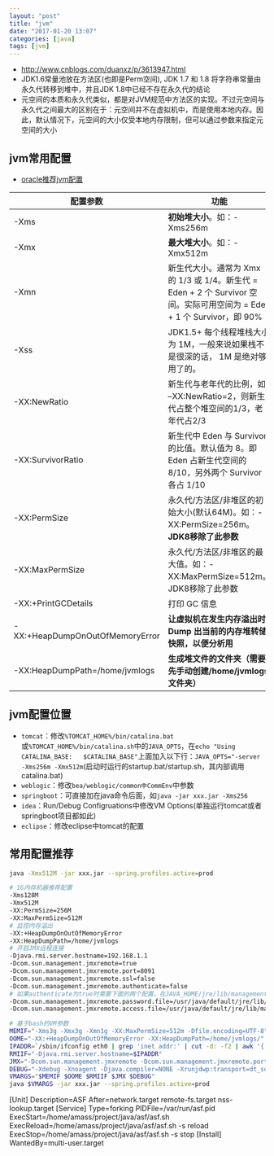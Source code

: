 ```yaml
---
layout: "post"
title: "jvm"
date: "2017-01-20 13:07"
categories: [java]
tags: [jvm]
---
```





- http://www.cnblogs.com/duanxz/p/3613947.html
- JDK1.6常量池放在方法区(也即是Perm空间), JDK 1.7 和 1.8 将字符串常量由永久代转移到堆中，并且JDK 1.8中已经不存在永久代的结论
- 元空间的本质和永久代类似，都是对JVM规范中方法区的实现。不过元空间与永久代之间最大的区别在于：元空间并不在虚拟机中，而是使用本地内存。因此，默认情况下，元空间的大小仅受本地内存限制，但可以通过参数来指定元空间的大小

## jvm常用配置

- [oracle推荐jvm配置](http://www.oracle.com/technetwork/java/javase/tech/vmoptions-jsp-140102.html)

 配置参数|	功能
 ---------|----------
-Xms|	**初始堆大小**。如：-Xms256m
-Xmx|	**最大堆大小**。如：-Xmx512m
-Xmn|	新生代大小。通常为 Xmx 的 1/3 或 1/4。新生代 = Eden + 2 个 Survivor 空间。实际可用空间为 = Eden + 1 个 Survivor，即 90%
-Xss|	JDK1.5+ 每个线程堆栈大小为 1M，一般来说如果栈不是很深的话， 1M 是绝对够用了的。
-XX:NewRatio|	新生代与老年代的比例，如 –XX:NewRatio=2，则新生代占整个堆空间的1/3，老年代占2/3
-XX:SurvivorRatio|	新生代中 Eden 与 Survivor 的比值。默认值为 8。即 Eden 占新生代空间的 8/10，另外两个 Survivor 各占 1/10
-XX:PermSize|	永久代/方法区/非堆区的初始大小(默认64M)。如：-XX:PermSize=256m。**JDK8移除了此参数**
-XX:MaxPermSize|	永久代/方法区/非堆区的最大值。如：-XX:MaxPermSize=512m。JDK8移除了此参数
-XX:+PrintGCDetails|	打印 GC 信息
-XX:+HeapDumpOnOutOfMemoryError|    **让虚拟机在发生内存溢出时 Dump 出当前的内存堆转储快照，以便分析用**
-XX:HeapDumpPath=/home/jvmlogs|     **生成堆文件的文件夹（需要先手动创建/home/jvmlogs文件夹）**

## jvm配置位置

- `tomcat`：修改`%TOMCAT_HOME%/bin/catalina.bat`或`%TOMCAT_HOME%/bin/catalina.sh`中的`JAVA_OPTS`，在`echo "Using CATALINA_BASE:   $CATALINA_BASE"`上面加入以下行：`JAVA_OPTS="-server -Xms256m -Xmx512m`(启动时运行的startup.bat/startup.sh，其内部调用catalina.bat)
- `weblogic`：修改`bea/weblogic/common中CommEnv`中参数
- `springboot`：可直接加在java命令后面，如`java -jar xxx.jar -Xms256`
- `idea`：Run/Debug Configruations中修改VM Options(单独运行tomcat或者springboot项目都如此)
- `eclipse`：修改eclipse中tomcat的配置

## 常用配置推荐

```bash
java -Xmx512M -jar xxx.jar --spring.profiles.active=prod

# 1G内存机器推荐配置
-Xms128M
-Xmx512M
-XX:PermSize=256M
-XX:MaxPermSize=512M
# 监控内存溢出
-XX:+HeapDumpOnOutOfMemoryError
-XX:HeapDumpPath=/home/jvmlogs
# 开启JMX远程连接
-Djava.rmi.server.hostname=192.168.1.1
-Dcom.sun.management.jmxremote=true
-Dcom.sun.management.jmxremote.port=8091
-Dcom.sun.management.jmxremote.ssl=false 
-Dcom.sun.management.jmxremote.authenticate=false
# 如果authenticate为true时需要下面的两个配置。在JAVA_HOME/jre/lib/management下有模板。文件权限 chmod 600 jmxremote.password
-Dcom.sun.management.jmxremote.password.file=/usr/java/default/jre/lib/management/jmxremote.password
-Dcom.sun.management.jmxremote.access.file=/usr/java/default/jre/lib/management/jmxremote.access

# 基于bash的VM参数
MEMIF="-Xms3g -Xmx3g -Xmn1g -XX:MaxPermSize=512m -Dfile.encoding=UTF-8"
OOME="-XX:+HeapDumpOnOutOfMemoryError -XX:HeapDumpPath=/home/jvmlogs/"
IPADDR=`/sbin/ifconfig eth0 | grep 'inet addr:' | cut -d: -f2 | awk '{ print $1}'` #automatic IP address for linux（内网地址）
RMIIF="-Djava.rmi.server.hostname=$IPADDR"
JMX="-Dcom.sun.management.jmxremote -Dcom.sun.management.jmxremote.port=33333 -Dcom.sun.management.jmxremote.ssl=false -Dcom.sun.management.jmxremote.authenticate=false"
DEBUG="-Xdebug -Xnoagent -Djava.compiler=NONE -Xrunjdwp:transport=dt_socket,server=y,suspend=n,address=8091"
VMARGS="$MEMIF $OOME $RMIIF $JMX $DEBUG"
java $VMARGS -jar xxx.jar --spring.profiles.active=prod
```


[Unit]
Description=ASF
After=network.target remote-fs.target nss-lookup.target
[Service]
Type=forking
PIDFile=/var/run/asf.pid
ExecStart=/home/amass/project/java/asf/asf.sh
ExecReload=/home/amass/project/java/asf/asf.sh -s reload
ExecStop=/home/amass/project/java/asf/asf.sh -s stop
[Install]
WantedBy=multi-user.target




